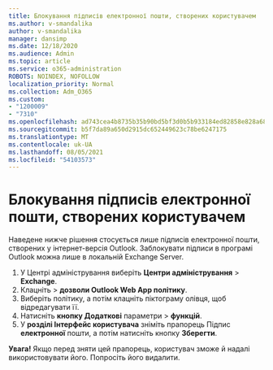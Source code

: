 ```yaml
---
title: Блокування підписів електронної пошти, створених користувачем
ms.author: v-smandalika
author: v-smandalika
manager: dansimp
ms.date: 12/18/2020
ms.audience: Admin
ms.topic: article
ms.service: o365-administration
ROBOTS: NOINDEX, NOFOLLOW
localization_priority: Normal
ms.collection: Adm_O365
ms.custom:
- "1200009"
- "7310"
ms.openlocfilehash: ad743cea4b8735b35b90bd5bf3d0b5b933184ed82858e828a68beb2ca2f8270c
ms.sourcegitcommit: b5f7da89a650d2915dc652449623c78be6247175
ms.translationtype: MT
ms.contentlocale: uk-UA
ms.lasthandoff: 08/05/2021
ms.locfileid: "54103573"
---
```

# <a name="block-user-made-email-signatures"></a>Блокування підписів електронної пошти, створених користувачем

Наведене нижче рішення стосується лише підписів електронної пошти, створених у інтернет-версія Outlook. Заблокувати підписи в програмі Outlook можна лише в локальній Exchange Server.

1. У Центрі адміністрування виберіть **Центри адміністрування**  >  **Exchange**.
2. Клацніть   >  **дозволи Outlook Web App політику**.
3. Виберіть політику, а потім клацніть піктограму олівця, щоб відредагувати її.
4. Натисніть **кнопку Додаткові** параметри  >  **функцій**.
5. У **розділі Інтерфейс користувача** зніміть прапорець Підпис **електронної** пошти, а потім натисніть кнопку **Зберегти**.

**Увага!** Якщо перед зняти цей прапорець, користувач зможе й надалі використовувати його. Попросіть його видалити.
